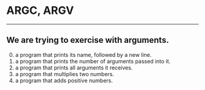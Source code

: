 # ARGC, ARGV
-----------------------------------------------
__We are trying to exercise with arguments.__
----------------------------------------------------------
0. a program that prints its name, followed by a new line.
1. a program that prints the number of arguments passed into it.
2. a program that prints all arguments it receives.
3. a program that multiplies two numbers.
4. a program that adds positive numbers.
